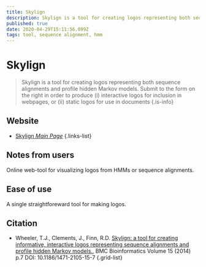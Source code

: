 ```yaml
---
title: Skylign
description: Skylign is a tool for creating logos representing both sequence alignments and profile hidden Markov models.
published: true
date: 2020-04-29T15:11:56.099Z
tags: tool, sequence alignment, hmm
---
```


# Skylign

> Skylign is a tool for creating logos representing both sequence alignments and profile hidden Markov models. Submit to the form on the right in order to produce (i) interactive logos for inclusion in webpages, or (ii) static logos for use in documents
{.is-info}

## Website

- [Skylign *Main Page*](http://skylign.org/)
{.links-list}

## Notes from users 
Online web-tool for visualizing logos from HMMs or sequence alignments.

## Ease of use
A single straightforeward tool for making logos. 

## Citation

- Wheeler, T.J., Clements, J., Finn, R.D. [Skylign: a tool for creating informative, interactive logos representing sequence alignments and profile hidden Markov models.](https://bmcbioinformatics.biomedcentral.com/articles/10.1186/1471-2105-15-7), BMC Bioinformatics Volume 15 (2014) p.7 DOI: 10.1186/1471-2105-15-7
{.grid-list}